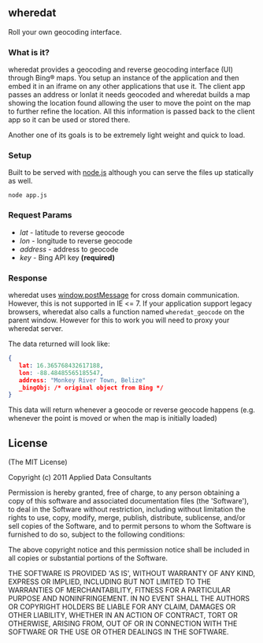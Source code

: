 ## wheredat

Roll your own geocoding interface.

### What is it?

wheredat provides a geocoding and reverse geocoding interface (UI) through
Bing&reg; maps.  You setup an instance of the application and then embed it in
an iframe on any other applications that use it.  The client app passes an
address or lonlat it needs geocoded and wheredat builds a map showing the
location found allowing the user to move the point on the map to
further refine the location.  All this information is passed back to the client
app so it can be used or stored there.

Another one of its goals is to be extremely light weight and quick to load.

### Setup

Built to be served with [node.js](http://nodejs.org/) although you can serve the files up statically as well.

```
node app.js
```

### Request Params

- *lat* - latitude to reverse geocode
- *lon* - longitude to reverse geocode
- *address* - address to geocode
- *key* - Bing API key **(required)**

### Response

wheredat uses [window.postMessage](https://developer.mozilla.org/en/DOM/window.postMessage)
for cross domain communication.  However, this is not supported in IE &lt;= 7.
If your application support legacy browsers, wheredat also calls a
function named `wheredat_geocode` on the parent window.  However for this to
work you will need to proxy your wheredat server.

The data returned will look like:

```json
{
   lat: 16.365768432617188,
   lon: -88.48485565185547,
   address: "Monkey River Town, Belize"
   _bingObj: /* original object from Bing */
}
```

This data will return whenever a geocode or reverse geocode happens (e.g.
whenever the point is moved or when the map is initially loaded)

## License

(The MIT License)

Copyright (c) 2011 Applied Data Consultants

Permission is hereby granted, free of charge, to any person obtaining
a copy of this software and associated documentation files (the
'Software'), to deal in the Software without restriction, including
without limitation the rights to use, copy, modify, merge, publish, distribute,
sublicense, and/or sell copies of the Software, and to
permit persons to whom the Software is furnished to do so, subject to
the following conditions:

The above copyright notice and this permission notice shall be
included in all copies or substantial portions of the Software.

THE SOFTWARE IS PROVIDED 'AS IS', WITHOUT WARRANTY OF ANY KIND,
EXPRESS OR IMPLIED, INCLUDING BUT NOT LIMITED TO THE WARRANTIES OF
MERCHANTABILITY, FITNESS FOR A PARTICULAR PURPOSE AND NONINFRINGEMENT.
IN NO EVENT SHALL THE AUTHORS OR COPYRIGHT HOLDERS BE LIABLE FOR ANY
CLAIM, DAMAGES OR OTHER LIABILITY, WHETHER IN AN ACTION OF CONTRACT,
TORT OR OTHERWISE, ARISING FROM, OUT OF OR IN CONNECTION WITH THE
SOFTWARE OR THE USE OR OTHER DEALINGS IN THE SOFTWARE.
